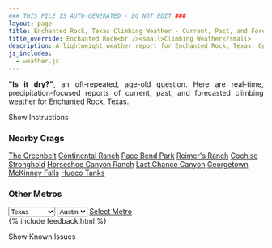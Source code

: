 ```yaml
---
### THIS FILE IS AUTO-GENERATED - DO NOT EDIT ###
layout: page
title: Enchanted Rock, Texas Climbing Weather - Current, Past, and Forecasted Report
title_override: Enchanted Rock<br /><small>Climbing Weather</small>
description: A lightweight weather report for Enchanted Rock, Texas. Optimized for slow internet connections.
js_includes:
  - weather.js
---
```


<section class="measure center lh-copy f5-ns f6 ph2 mv4" style="text-align: justify;">
<strong>"Is it dry?"</strong>, an oft-repeated, age-old question. Here are real-time,
precipitation-focused reports of current, past, and forecasted climbing weather for Enchanted Rock, Texas.
</section>

<p id="settings-toggle" class="mw5 b center tc hover-light-red black-70 pointer">Show Instructions</p>
<section id="settings" class="overflow-hidden" style="display:none;">
    <div class="mv2 ph2 center">
        <div class="fn f6 tc pv2">
            <p class="measure lh-copy center"><strong>Show/hide hourly forecasts</strong> by clicking the desired day.</p>
            <hr class="mw5 p0 mv2 o-60 b0 bt b--light-red light-red bg-light-red">
            <p class="measure lh-copy center"><strong>Current and Past conditions</strong> are measured by the nearest weather station. <strong>Forecast conditions</strong> are calculated and polled separately.</p>
            <hr class="mw5 p0 mv2 o-60 b0 bt b--light-red light-red bg-light-red">
            <p class="measure lh-copy center"><strong>Having issues?</strong> Try <a id="clear-cache" class="no-underline relative fancy-link light-red hover-light-red" href="#">clearing the local cache</a>.</p>
            <hr class="mw5 p0 mv2 o-60 b0 bt b--light-red light-red bg-light-red">
            <p class="measure lh-copy center">Weather data sourced from <a class="no-underline fancy-link relative light-red" target="_blank" href="https://www.weather.gov/documentation/services-web-api">weather.gov</a>.</p>
        </div>
    </div>
</section>
<section id="weather" data-crag="enchanted-rock-texas" class="mv4-ns mv3 ph2 center"></section>
<section id="nearby" class="tc lh-copy">
  <h3>Nearby Crags</h3>
<a class="nowrap no-underline fancy-link relative light-red mh3" href="/crags/the-greenbelt-texas-weather.html">The Greenbelt</a>
<a class="nowrap no-underline fancy-link relative light-red mh3" href="/crags/continental-ranch-texas-weather.html">Continental Ranch</a>
<a class="nowrap no-underline fancy-link relative light-red mh3" href="/crags/pace-bend-park-texas-weather.html">Pace Bend Park</a>
<a class="nowrap no-underline fancy-link relative light-red mh3" href="/crags/reimers-ranch-texas-weather.html">Reimer's Ranch</a>
<a class="nowrap no-underline fancy-link relative light-red mh3" href="/crags/cochise-stronghold-arizona-weather.html">Cochise Stronghold</a>
<a class="nowrap no-underline fancy-link relative light-red mh3" href="/crags/horseshoe-canyon-ranch-arkansas-weather.html">Horseshoe Canyon Ranch</a>
<a class="nowrap no-underline fancy-link relative light-red mh3" href="/crags/last-chance-canyon-new-mexico-weather.html">Last Chance Canyon</a>
<a class="nowrap no-underline fancy-link relative light-red mh3" href="/crags/georgetown-texas-weather.html">Georgetown</a>
<a class="nowrap no-underline fancy-link relative light-red mh3" href="/crags/mckinney-falls-texas-weather.html">McKinney Falls</a>
<a class="nowrap no-underline fancy-link relative light-red mh3" href="/crags/hueco-tanks-texas-weather.html">Hueco Tanks</a>
</section>
<section id="nearby" class="tc lh-copy">
  <h3>Other Metros</h3>
  <select class="ma1 bg-near-white pa2" id="stateSel">
    <option value="Texas" selected>Texas</option>
    <option value="Washington">Washington</option>
    <option value="Colorado">Colorado</option>
    <option value="Tennessee">Tennessee</option>
    <option value="Utah">Utah</option>
    <option value="California">California</option>
  </select>
  <select class="ma1 bg-near-white pa2" id="citySel">
    <option value="Austin" selected>Austin</option>
  </select>
  <a id="selectMetro" class="f6 link dim ph3 pv2 ma1 dib white bg-light-red" href="/crags/austin-texas-weather.html">Select Metro</a>
  <script>
    var states = [];
    states["Texas"] = "Austin"
    states["Washington"] = "Seattle"
    states["Colorado"] = "Denver"
    states["Tennessee"] = "Nashville"
    states["Utah"] = "Salt Lake City"
    states["California"] = "San Francisco|Los Angeles"
  </script>
</section>
{% include feedback.html %}
<p id="issues-toggle" class="mw5 b center tc hover-light-red black-70 pointer">Show Known Issues</p>
<section id="issues" class="overflow-hidden tc f6">
</section>

<script>
  var weekly_EWX_114_101 = {"updated":"2022-01-18T08:43:10+00:00","units":"us","forecastGenerator":"BaselineForecastGenerator","generatedAt":"2022-01-18T08:48:19+00:00","updateTime":"2022-01-18T08:43:10+00:00","validTimes":"2022-01-18T02:00:00+00:00/P8DT6H","elevation":{"unitCode":"wmoUnit:m","value":456.8952},"periods":[{"number":1,"name":"Overnight","startTime":"2022-01-18T02:00:00-06:00","endTime":"2022-01-18T06:00:00-06:00","isDaytime":false,"temperature":42,"temperatureUnit":"F","temperatureTrend":"rising","windSpeed":"15 mph","windDirection":"SSW","icon":"https://api.weather.gov/icons/land/night/sct?size=medium","shortForecast":"Partly Cloudy","detailedForecast":"Partly cloudy. Low around 42, with temperatures rising to around 47 overnight. South southwest wind around 15 mph, with gusts as high as 25 mph."},{"number":2,"name":"Tuesday","startTime":"2022-01-18T06:00:00-06:00","endTime":"2022-01-18T18:00:00-06:00","isDaytime":true,"temperature":75,"temperatureUnit":"F","temperatureTrend":null,"windSpeed":"15 to 25 mph","windDirection":"SSW","icon":"https://api.weather.gov/icons/land/day/wind_few?size=medium","shortForecast":"Sunny","detailedForecast":"Sunny, with a high near 75. South southwest wind 15 to 25 mph, with gusts as high as 35 mph."},{"number":3,"name":"Tuesday Night","startTime":"2022-01-18T18:00:00-06:00","endTime":"2022-01-19T06:00:00-06:00","isDaytime":false,"temperature":53,"temperatureUnit":"F","temperatureTrend":null,"windSpeed":"15 to 20 mph","windDirection":"SSW","icon":"https://api.weather.gov/icons/land/night/sct?size=medium","shortForecast":"Partly Cloudy","detailedForecast":"Partly cloudy, with a low around 53. South southwest wind 15 to 20 mph, with gusts as high as 30 mph."},{"number":4,"name":"Wednesday","startTime":"2022-01-19T06:00:00-06:00","endTime":"2022-01-19T18:00:00-06:00","isDaytime":true,"temperature":77,"temperatureUnit":"F","temperatureTrend":null,"windSpeed":"10 to 15 mph","windDirection":"W","icon":"https://api.weather.gov/icons/land/day/sct?size=medium","shortForecast":"Mostly Sunny","detailedForecast":"Mostly sunny, with a high near 77. West wind 10 to 15 mph, with gusts as high as 25 mph."},{"number":5,"name":"Wednesday Night","startTime":"2022-01-19T18:00:00-06:00","endTime":"2022-01-20T06:00:00-06:00","isDaytime":false,"temperature":28,"temperatureUnit":"F","temperatureTrend":null,"windSpeed":"15 to 20 mph","windDirection":"N","icon":"https://api.weather.gov/icons/land/night/sct?size=medium","shortForecast":"Partly Cloudy","detailedForecast":"Partly cloudy, with a low around 28. North wind 15 to 20 mph, with gusts as high as 30 mph."},{"number":6,"name":"Thursday","startTime":"2022-01-20T06:00:00-06:00","endTime":"2022-01-20T18:00:00-06:00","isDaytime":true,"temperature":37,"temperatureUnit":"F","temperatureTrend":null,"windSpeed":"15 to 20 mph","windDirection":"N","icon":"https://api.weather.gov/icons/land/day/snow_fzra,40/sleet,50?size=medium","shortForecast":"Chance Light Snow","detailedForecast":"A chance of snow and a chance of sleet and a slight chance of freezing rain before noon, then a chance of sleet and a chance of rain and snow. Cloudy, with a high near 37. North wind 15 to 20 mph, with gusts as high as 30 mph. Chance of precipitation is 50%."},{"number":7,"name":"Thursday Night","startTime":"2022-01-20T18:00:00-06:00","endTime":"2022-01-21T06:00:00-06:00","isDaytime":false,"temperature":23,"temperatureUnit":"F","temperatureTrend":null,"windSpeed":"10 to 15 mph","windDirection":"N","icon":"https://api.weather.gov/icons/land/night/bkn?size=medium","shortForecast":"Mostly Cloudy","detailedForecast":"Mostly cloudy, with a low around 23. North wind 10 to 15 mph, with gusts as high as 25 mph."},{"number":8,"name":"Friday","startTime":"2022-01-21T06:00:00-06:00","endTime":"2022-01-21T18:00:00-06:00","isDaytime":true,"temperature":46,"temperatureUnit":"F","temperatureTrend":null,"windSpeed":"5 to 10 mph","windDirection":"NE","icon":"https://api.weather.gov/icons/land/day/few?size=medium","shortForecast":"Sunny","detailedForecast":"Sunny, with a high near 46. Northeast wind 5 to 10 mph."},{"number":9,"name":"Friday Night","startTime":"2022-01-21T18:00:00-06:00","endTime":"2022-01-22T06:00:00-06:00","isDaytime":false,"temperature":25,"temperatureUnit":"F","temperatureTrend":null,"windSpeed":"5 to 10 mph","windDirection":"SE","icon":"https://api.weather.gov/icons/land/night/sct?size=medium","shortForecast":"Partly Cloudy","detailedForecast":"Partly cloudy, with a low around 25. Southeast wind 5 to 10 mph."},{"number":10,"name":"Saturday","startTime":"2022-01-22T06:00:00-06:00","endTime":"2022-01-22T18:00:00-06:00","isDaytime":true,"temperature":50,"temperatureUnit":"F","temperatureTrend":null,"windSpeed":"5 to 10 mph","windDirection":"E","icon":"https://api.weather.gov/icons/land/day/sct?size=medium","shortForecast":"Mostly Sunny","detailedForecast":"Mostly sunny, with a high near 50."},{"number":11,"name":"Saturday Night","startTime":"2022-01-22T18:00:00-06:00","endTime":"2022-01-23T06:00:00-06:00","isDaytime":false,"temperature":31,"temperatureUnit":"F","temperatureTrend":null,"windSpeed":"5 to 10 mph","windDirection":"NE","icon":"https://api.weather.gov/icons/land/night/bkn?size=medium","shortForecast":"Mostly Cloudy","detailedForecast":"Mostly cloudy, with a low around 31."},{"number":12,"name":"Sunday","startTime":"2022-01-23T06:00:00-06:00","endTime":"2022-01-23T18:00:00-06:00","isDaytime":true,"temperature":52,"temperatureUnit":"F","temperatureTrend":null,"windSpeed":"5 to 10 mph","windDirection":"N","icon":"https://api.weather.gov/icons/land/day/sct?size=medium","shortForecast":"Mostly Sunny","detailedForecast":"Mostly sunny, with a high near 52."},{"number":13,"name":"Sunday Night","startTime":"2022-01-23T18:00:00-06:00","endTime":"2022-01-24T06:00:00-06:00","isDaytime":false,"temperature":35,"temperatureUnit":"F","temperatureTrend":null,"windSpeed":"5 to 10 mph","windDirection":"WSW","icon":"https://api.weather.gov/icons/land/night/sct?size=medium","shortForecast":"Partly Cloudy","detailedForecast":"Partly cloudy, with a low around 35."},{"number":14,"name":"Monday","startTime":"2022-01-24T06:00:00-06:00","endTime":"2022-01-24T18:00:00-06:00","isDaytime":true,"temperature":57,"temperatureUnit":"F","temperatureTrend":null,"windSpeed":"10 mph","windDirection":"WSW","icon":"https://api.weather.gov/icons/land/day/rain,20?size=medium","shortForecast":"Slight Chance Light Rain","detailedForecast":"A slight chance of rain. Mostly sunny, with a high near 57. Chance of precipitation is 20%."}]}
  var hourly_EWX_114_101 = {"@context":["https://geojson.org/geojson-ld/geojson-context.jsonld",{"@version":"1.1","wx":"https://api.weather.gov/ontology#","geo":"http://www.opengis.net/ont/geosparql#","unit":"http://codes.wmo.int/common/unit/","@vocab":"https://api.weather.gov/ontology#"}],"type":"Feature","geometry":{"type":"Polygon","coordinates":[[[-98.8398392,30.5088871],[-98.8390921,30.486163899999998],[-98.8127231,30.486805299999997],[-98.8134651,30.509528699999997],[-98.8398392,30.5088871]]]},"properties":{"updated":"2022-01-18T08:43:10+00:00","units":"us","forecastGenerator":"HourlyForecastGenerator","generatedAt":"2022-01-18T08:48:20+00:00","updateTime":"2022-01-18T08:43:10+00:00","validTimes":"2022-01-18T02:00:00+00:00/P8DT6H","elevation":{"unitCode":"wmoUnit:m","value":456.8952},"periods":[{"number":1,"name":"","startTime":"2022-01-18T02:00:00-06:00","endTime":"2022-01-18T03:00:00-06:00","isDaytime":false,"temperature":49,"temperatureUnit":"F","temperatureTrend":null,"windSpeed":"15 mph","windDirection":"SSW","icon":"https://api.weather.gov/icons/land/night/sct?size=small","shortForecast":"Partly Cloudy","detailedForecast":""},{"number":2,"name":"","startTime":"2022-01-18T03:00:00-06:00","endTime":"2022-01-18T04:00:00-06:00","isDaytime":false,"temperature":48,"temperatureUnit":"F","temperatureTrend":null,"windSpeed":"15 mph","windDirection":"SSW","icon":"https://api.weather.gov/icons/land/night/sct?size=small","shortForecast":"Partly Cloudy","detailedForecast":""},{"number":3,"name":"","startTime":"2022-01-18T04:00:00-06:00","endTime":"2022-01-18T05:00:00-06:00","isDaytime":false,"temperature":47,"temperatureUnit":"F","temperatureTrend":null,"windSpeed":"15 mph","windDirection":"SSW","icon":"https://api.weather.gov/icons/land/night/sct?size=small","shortForecast":"Partly Cloudy","detailedForecast":""},{"number":4,"name":"","startTime":"2022-01-18T05:00:00-06:00","endTime":"2022-01-18T06:00:00-06:00","isDaytime":false,"temperature":47,"temperatureUnit":"F","temperatureTrend":null,"windSpeed":"15 mph","windDirection":"SSW","icon":"https://api.weather.gov/icons/land/night/sct?size=small","shortForecast":"Partly Cloudy","detailedForecast":""},{"number":5,"name":"","startTime":"2022-01-18T06:00:00-06:00","endTime":"2022-01-18T07:00:00-06:00","isDaytime":true,"temperature":45,"temperatureUnit":"F","temperatureTrend":null,"windSpeed":"20 mph","windDirection":"SSW","icon":"https://api.weather.gov/icons/land/day/few?size=small","shortForecast":"Sunny","detailedForecast":""},{"number":6,"name":"","startTime":"2022-01-18T07:00:00-06:00","endTime":"2022-01-18T08:00:00-06:00","isDaytime":true,"temperature":45,"temperatureUnit":"F","temperatureTrend":null,"windSpeed":"20 mph","windDirection":"SSW","icon":"https://api.weather.gov/icons/land/day/few?size=small","shortForecast":"Sunny","detailedForecast":""},{"number":7,"name":"","startTime":"2022-01-18T08:00:00-06:00","endTime":"2022-01-18T09:00:00-06:00","isDaytime":true,"temperature":47,"temperatureUnit":"F","temperatureTrend":null,"windSpeed":"25 mph","windDirection":"SSW","icon":"https://api.weather.gov/icons/land/day/wind_few?size=small","shortForecast":"Sunny","detailedForecast":""},{"number":8,"name":"","startTime":"2022-01-18T09:00:00-06:00","endTime":"2022-01-18T10:00:00-06:00","isDaytime":true,"temperature":52,"temperatureUnit":"F","temperatureTrend":null,"windSpeed":"25 mph","windDirection":"SSW","icon":"https://api.weather.gov/icons/land/day/wind_few?size=small","shortForecast":"Sunny","detailedForecast":""},{"number":9,"name":"","startTime":"2022-01-18T10:00:00-06:00","endTime":"2022-01-18T11:00:00-06:00","isDaytime":true,"temperature":56,"temperatureUnit":"F","temperatureTrend":null,"windSpeed":"25 mph","windDirection":"SSW","icon":"https://api.weather.gov/icons/land/day/wind_few?size=small","shortForecast":"Sunny","detailedForecast":""},{"number":10,"name":"","startTime":"2022-01-18T11:00:00-06:00","endTime":"2022-01-18T12:00:00-06:00","isDaytime":true,"temperature":62,"temperatureUnit":"F","temperatureTrend":null,"windSpeed":"25 mph","windDirection":"SSW","icon":"https://api.weather.gov/icons/land/day/wind_skc?size=small","shortForecast":"Sunny","detailedForecast":""},{"number":11,"name":"","startTime":"2022-01-18T12:00:00-06:00","endTime":"2022-01-18T13:00:00-06:00","isDaytime":true,"temperature":66,"temperatureUnit":"F","temperatureTrend":null,"windSpeed":"20 mph","windDirection":"SSW","icon":"https://api.weather.gov/icons/land/day/skc?size=small","shortForecast":"Sunny","detailedForecast":""},{"number":12,"name":"","startTime":"2022-01-18T13:00:00-06:00","endTime":"2022-01-18T14:00:00-06:00","isDaytime":true,"temperature":70,"temperatureUnit":"F","temperatureTrend":null,"windSpeed":"20 mph","windDirection":"SSW","icon":"https://api.weather.gov/icons/land/day/few?size=small","shortForecast":"Sunny","detailedForecast":""},{"number":13,"name":"","startTime":"2022-01-18T14:00:00-06:00","endTime":"2022-01-18T15:00:00-06:00","isDaytime":true,"temperature":72,"temperatureUnit":"F","temperatureTrend":null,"windSpeed":"20 mph","windDirection":"SSW","icon":"https://api.weather.gov/icons/land/day/sct?size=small","shortForecast":"Mostly Sunny","detailedForecast":""},{"number":14,"name":"","startTime":"2022-01-18T15:00:00-06:00","endTime":"2022-01-18T16:00:00-06:00","isDaytime":true,"temperature":74,"temperatureUnit":"F","temperatureTrend":null,"windSpeed":"20 mph","windDirection":"SSW","icon":"https://api.weather.gov/icons/land/day/few?size=small","shortForecast":"Sunny","detailedForecast":""},{"number":15,"name":"","startTime":"2022-01-18T16:00:00-06:00","endTime":"2022-01-18T17:00:00-06:00","isDaytime":true,"temperature":74,"temperatureUnit":"F","temperatureTrend":null,"windSpeed":"20 mph","windDirection":"SSW","icon":"https://api.weather.gov/icons/land/day/few?size=small","shortForecast":"Sunny","detailedForecast":""},{"number":16,"name":"","startTime":"2022-01-18T17:00:00-06:00","endTime":"2022-01-18T18:00:00-06:00","isDaytime":true,"temperature":72,"temperatureUnit":"F","temperatureTrend":null,"windSpeed":"15 mph","windDirection":"SSW","icon":"https://api.weather.gov/icons/land/day/few?size=small","shortForecast":"Sunny","detailedForecast":""},{"number":17,"name":"","startTime":"2022-01-18T18:00:00-06:00","endTime":"2022-01-18T19:00:00-06:00","isDaytime":false,"temperature":68,"temperatureUnit":"F","temperatureTrend":null,"windSpeed":"15 mph","windDirection":"SSW","icon":"https://api.weather.gov/icons/land/night/skc?size=small","shortForecast":"Clear","detailedForecast":""},{"number":18,"name":"","startTime":"2022-01-18T19:00:00-06:00","endTime":"2022-01-18T20:00:00-06:00","isDaytime":false,"temperature":64,"temperatureUnit":"F","temperatureTrend":null,"windSpeed":"20 mph","windDirection":"SSW","icon":"https://api.weather.gov/icons/land/night/skc?size=small","shortForecast":"Clear","detailedForecast":""},{"number":19,"name":"","startTime":"2022-01-18T20:00:00-06:00","endTime":"2022-01-18T21:00:00-06:00","isDaytime":false,"temperature":63,"temperatureUnit":"F","temperatureTrend":null,"windSpeed":"15 mph","windDirection":"SSW","icon":"https://api.weather.gov/icons/land/night/few?size=small","shortForecast":"Mostly Clear","detailedForecast":""},{"number":20,"name":"","startTime":"2022-01-18T21:00:00-06:00","endTime":"2022-01-18T22:00:00-06:00","isDaytime":false,"temperature":62,"temperatureUnit":"F","temperatureTrend":null,"windSpeed":"20 mph","windDirection":"SSW","icon":"https://api.weather.gov/icons/land/night/few?size=small","shortForecast":"Mostly Clear","detailedForecast":""},{"number":21,"name":"","startTime":"2022-01-18T22:00:00-06:00","endTime":"2022-01-18T23:00:00-06:00","isDaytime":false,"temperature":61,"temperatureUnit":"F","temperatureTrend":null,"windSpeed":"20 mph","windDirection":"SSW","icon":"https://api.weather.gov/icons/land/night/sct?size=small","shortForecast":"Partly Cloudy","detailedForecast":""},{"number":22,"name":"","startTime":"2022-01-18T23:00:00-06:00","endTime":"2022-01-19T00:00:00-06:00","isDaytime":false,"temperature":60,"temperatureUnit":"F","temperatureTrend":null,"windSpeed":"20 mph","windDirection":"SSW","icon":"https://api.weather.gov/icons/land/night/sct?size=small","shortForecast":"Partly Cloudy","detailedForecast":""},{"number":23,"name":"","startTime":"2022-01-19T00:00:00-06:00","endTime":"2022-01-19T01:00:00-06:00","isDaytime":false,"temperature":59,"temperatureUnit":"F","temperatureTrend":null,"windSpeed":"20 mph","windDirection":"SSW","icon":"https://api.weather.gov/icons/land/night/sct?size=small","shortForecast":"Partly Cloudy","detailedForecast":""},{"number":24,"name":"","startTime":"2022-01-19T01:00:00-06:00","endTime":"2022-01-19T02:00:00-06:00","isDaytime":false,"temperature":57,"temperatureUnit":"F","temperatureTrend":null,"windSpeed":"20 mph","windDirection":"SSW","icon":"https://api.weather.gov/icons/land/night/bkn?size=small","shortForecast":"Mostly Cloudy","detailedForecast":""},{"number":25,"name":"","startTime":"2022-01-19T02:00:00-06:00","endTime":"2022-01-19T03:00:00-06:00","isDaytime":false,"temperature":57,"temperatureUnit":"F","temperatureTrend":null,"windSpeed":"20 mph","windDirection":"SSW","icon":"https://api.weather.gov/icons/land/night/bkn?size=small","shortForecast":"Mostly Cloudy","detailedForecast":""},{"number":26,"name":"","startTime":"2022-01-19T03:00:00-06:00","endTime":"2022-01-19T04:00:00-06:00","isDaytime":false,"temperature":57,"temperatureUnit":"F","temperatureTrend":null,"windSpeed":"20 mph","windDirection":"SSW","icon":"https://api.weather.gov/icons/land/night/bkn?size=small","shortForecast":"Mostly Cloudy","detailedForecast":""},{"number":27,"name":"","startTime":"2022-01-19T04:00:00-06:00","endTime":"2022-01-19T05:00:00-06:00","isDaytime":false,"temperature":56,"temperatureUnit":"F","temperatureTrend":null,"windSpeed":"15 mph","windDirection":"SSW","icon":"https://api.weather.gov/icons/land/night/bkn?size=small","shortForecast":"Mostly Cloudy","detailedForecast":""},{"number":28,"name":"","startTime":"2022-01-19T05:00:00-06:00","endTime":"2022-01-19T06:00:00-06:00","isDaytime":false,"temperature":56,"temperatureUnit":"F","temperatureTrend":null,"windSpeed":"15 mph","windDirection":"SW","icon":"https://api.weather.gov/icons/land/night/bkn?size=small","shortForecast":"Mostly Cloudy","detailedForecast":""},{"number":29,"name":"","startTime":"2022-01-19T06:00:00-06:00","endTime":"2022-01-19T07:00:00-06:00","isDaytime":true,"temperature":55,"temperatureUnit":"F","temperatureTrend":null,"windSpeed":"15 mph","windDirection":"SW","icon":"https://api.weather.gov/icons/land/day/sct?size=small","shortForecast":"Mostly Sunny","detailedForecast":""},{"number":30,"name":"","startTime":"2022-01-19T07:00:00-06:00","endTime":"2022-01-19T08:00:00-06:00","isDaytime":true,"temperature":55,"temperatureUnit":"F","temperatureTrend":null,"windSpeed":"10 mph","windDirection":"SW","icon":"https://api.weather.gov/icons/land/day/sct?size=small","shortForecast":"Mostly Sunny","detailedForecast":""},{"number":31,"name":"","startTime":"2022-01-19T08:00:00-06:00","endTime":"2022-01-19T09:00:00-06:00","isDaytime":true,"temperature":55,"temperatureUnit":"F","temperatureTrend":null,"windSpeed":"10 mph","windDirection":"SW","icon":"https://api.weather.gov/icons/land/day/sct?size=small","shortForecast":"Mostly Sunny","detailedForecast":""},{"number":32,"name":"","startTime":"2022-01-19T09:00:00-06:00","endTime":"2022-01-19T10:00:00-06:00","isDaytime":true,"temperature":60,"temperatureUnit":"F","temperatureTrend":null,"windSpeed":"10 mph","windDirection":"WSW","icon":"https://api.weather.gov/icons/land/day/sct?size=small","shortForecast":"Mostly Sunny","detailedForecast":""},{"number":33,"name":"","startTime":"2022-01-19T10:00:00-06:00","endTime":"2022-01-19T11:00:00-06:00","isDaytime":true,"temperature":65,"temperatureUnit":"F","temperatureTrend":null,"windSpeed":"10 mph","windDirection":"WSW","icon":"https://api.weather.gov/icons/land/day/sct?size=small","shortForecast":"Mostly Sunny","detailedForecast":""},{"number":34,"name":"","startTime":"2022-01-19T11:00:00-06:00","endTime":"2022-01-19T12:00:00-06:00","isDaytime":true,"temperature":70,"temperatureUnit":"F","temperatureTrend":null,"windSpeed":"15 mph","windDirection":"W","icon":"https://api.weather.gov/icons/land/day/sct?size=small","shortForecast":"Mostly Sunny","detailedForecast":""},{"number":35,"name":"","startTime":"2022-01-19T12:00:00-06:00","endTime":"2022-01-19T13:00:00-06:00","isDaytime":true,"temperature":73,"temperatureUnit":"F","temperatureTrend":null,"windSpeed":"15 mph","windDirection":"W","icon":"https://api.weather.gov/icons/land/day/few?size=small","shortForecast":"Sunny","detailedForecast":""},{"number":36,"name":"","startTime":"2022-01-19T13:00:00-06:00","endTime":"2022-01-19T14:00:00-06:00","isDaytime":true,"temperature":76,"temperatureUnit":"F","temperatureTrend":null,"windSpeed":"15 mph","windDirection":"W","icon":"https://api.weather.gov/icons/land/day/few?size=small","shortForecast":"Sunny","detailedForecast":""},{"number":37,"name":"","startTime":"2022-01-19T14:00:00-06:00","endTime":"2022-01-19T15:00:00-06:00","isDaytime":true,"temperature":77,"temperatureUnit":"F","temperatureTrend":null,"windSpeed":"15 mph","windDirection":"WNW","icon":"https://api.weather.gov/icons/land/day/few?size=small","shortForecast":"Sunny","detailedForecast":""},{"number":38,"name":"","startTime":"2022-01-19T15:00:00-06:00","endTime":"2022-01-19T16:00:00-06:00","isDaytime":true,"temperature":76,"temperatureUnit":"F","temperatureTrend":null,"windSpeed":"15 mph","windDirection":"NW","icon":"https://api.weather.gov/icons/land/day/few?size=small","shortForecast":"Sunny","detailedForecast":""},{"number":39,"name":"","startTime":"2022-01-19T16:00:00-06:00","endTime":"2022-01-19T17:00:00-06:00","isDaytime":true,"temperature":73,"temperatureUnit":"F","temperatureTrend":null,"windSpeed":"15 mph","windDirection":"NW","icon":"https://api.weather.gov/icons/land/day/few?size=small","shortForecast":"Sunny","detailedForecast":""},{"number":40,"name":"","startTime":"2022-01-19T17:00:00-06:00","endTime":"2022-01-19T18:00:00-06:00","isDaytime":true,"temperature":69,"temperatureUnit":"F","temperatureTrend":null,"windSpeed":"15 mph","windDirection":"NNW","icon":"https://api.weather.gov/icons/land/day/few?size=small","shortForecast":"Sunny","detailedForecast":""},{"number":41,"name":"","startTime":"2022-01-19T18:00:00-06:00","endTime":"2022-01-19T19:00:00-06:00","isDaytime":false,"temperature":64,"temperatureUnit":"F","temperatureTrend":null,"windSpeed":"15 mph","windDirection":"N","icon":"https://api.weather.gov/icons/land/night/few?size=small","shortForecast":"Mostly Clear","detailedForecast":""},{"number":42,"name":"","startTime":"2022-01-19T19:00:00-06:00","endTime":"2022-01-19T20:00:00-06:00","isDaytime":false,"temperature":58,"temperatureUnit":"F","temperatureTrend":null,"windSpeed":"20 mph","windDirection":"N","icon":"https://api.weather.gov/icons/land/night/sct?size=small","shortForecast":"Partly Cloudy","detailedForecast":""},{"number":43,"name":"","startTime":"2022-01-19T20:00:00-06:00","endTime":"2022-01-19T21:00:00-06:00","isDaytime":false,"temperature":52,"temperatureUnit":"F","temperatureTrend":null,"windSpeed":"20 mph","windDirection":"N","icon":"https://api.weather.gov/icons/land/night/sct?size=small","shortForecast":"Partly Cloudy","detailedForecast":""},{"number":44,"name":"","startTime":"2022-01-19T21:00:00-06:00","endTime":"2022-01-19T22:00:00-06:00","isDaytime":false,"temperature":48,"temperatureUnit":"F","temperatureTrend":null,"windSpeed":"20 mph","windDirection":"N","icon":"https://api.weather.gov/icons/land/night/sct?size=small","shortForecast":"Partly Cloudy","detailedForecast":""},{"number":45,"name":"","startTime":"2022-01-19T22:00:00-06:00","endTime":"2022-01-19T23:00:00-06:00","isDaytime":false,"temperature":45,"temperatureUnit":"F","temperatureTrend":null,"windSpeed":"20 mph","windDirection":"N","icon":"https://api.weather.gov/icons/land/night/sct?size=small","shortForecast":"Partly Cloudy","detailedForecast":""},{"number":46,"name":"","startTime":"2022-01-19T23:00:00-06:00","endTime":"2022-01-20T00:00:00-06:00","isDaytime":false,"temperature":43,"temperatureUnit":"F","temperatureTrend":null,"windSpeed":"20 mph","windDirection":"N","icon":"https://api.weather.gov/icons/land/night/sct?size=small","shortForecast":"Partly Cloudy","detailedForecast":""},{"number":47,"name":"","startTime":"2022-01-20T00:00:00-06:00","endTime":"2022-01-20T01:00:00-06:00","isDaytime":false,"temperature":41,"temperatureUnit":"F","temperatureTrend":null,"windSpeed":"20 mph","windDirection":"N","icon":"https://api.weather.gov/icons/land/night/sct?size=small","shortForecast":"Partly Cloudy","detailedForecast":""},{"number":48,"name":"","startTime":"2022-01-20T01:00:00-06:00","endTime":"2022-01-20T02:00:00-06:00","isDaytime":false,"temperature":39,"temperatureUnit":"F","temperatureTrend":null,"windSpeed":"20 mph","windDirection":"N","icon":"https://api.weather.gov/icons/land/night/sct?size=small","shortForecast":"Partly Cloudy","detailedForecast":""},{"number":49,"name":"","startTime":"2022-01-20T02:00:00-06:00","endTime":"2022-01-20T03:00:00-06:00","isDaytime":false,"temperature":37,"temperatureUnit":"F","temperatureTrend":null,"windSpeed":"20 mph","windDirection":"N","icon":"https://api.weather.gov/icons/land/night/bkn?size=small","shortForecast":"Mostly Cloudy","detailedForecast":""},{"number":50,"name":"","startTime":"2022-01-20T03:00:00-06:00","endTime":"2022-01-20T04:00:00-06:00","isDaytime":false,"temperature":35,"temperatureUnit":"F","temperatureTrend":null,"windSpeed":"20 mph","windDirection":"N","icon":"https://api.weather.gov/icons/land/night/bkn?size=small","shortForecast":"Mostly Cloudy","detailedForecast":""},{"number":51,"name":"","startTime":"2022-01-20T04:00:00-06:00","endTime":"2022-01-20T05:00:00-06:00","isDaytime":false,"temperature":33,"temperatureUnit":"F","temperatureTrend":null,"windSpeed":"20 mph","windDirection":"N","icon":"https://api.weather.gov/icons/land/night/bkn?size=small","shortForecast":"Mostly Cloudy","detailedForecast":""},{"number":52,"name":"","startTime":"2022-01-20T05:00:00-06:00","endTime":"2022-01-20T06:00:00-06:00","isDaytime":false,"temperature":32,"temperatureUnit":"F","temperatureTrend":null,"windSpeed":"20 mph","windDirection":"N","icon":"https://api.weather.gov/icons/land/night/bkn?size=small","shortForecast":"Mostly Cloudy","detailedForecast":""},{"number":53,"name":"","startTime":"2022-01-20T06:00:00-06:00","endTime":"2022-01-20T07:00:00-06:00","isDaytime":true,"temperature":31,"temperatureUnit":"F","temperatureTrend":null,"windSpeed":"20 mph","windDirection":"N","icon":"https://api.weather.gov/icons/land/day/snow_fzra?size=small","shortForecast":"Chance Light Snow","detailedForecast":""},{"number":54,"name":"","startTime":"2022-01-20T07:00:00-06:00","endTime":"2022-01-20T08:00:00-06:00","isDaytime":true,"temperature":30,"temperatureUnit":"F","temperatureTrend":null,"windSpeed":"20 mph","windDirection":"N","icon":"https://api.weather.gov/icons/land/day/snow_fzra?size=small","shortForecast":"Chance Light Snow","detailedForecast":""},{"number":55,"name":"","startTime":"2022-01-20T08:00:00-06:00","endTime":"2022-01-20T09:00:00-06:00","isDaytime":true,"temperature":30,"temperatureUnit":"F","temperatureTrend":null,"windSpeed":"20 mph","windDirection":"N","icon":"https://api.weather.gov/icons/land/day/snow_fzra?size=small","shortForecast":"Chance Light Snow","detailedForecast":""},{"number":56,"name":"","startTime":"2022-01-20T09:00:00-06:00","endTime":"2022-01-20T10:00:00-06:00","isDaytime":true,"temperature":30,"temperatureUnit":"F","temperatureTrend":null,"windSpeed":"20 mph","windDirection":"N","icon":"https://api.weather.gov/icons/land/day/snow_fzra?size=small","shortForecast":"Chance Light Snow","detailedForecast":""},{"number":57,"name":"","startTime":"2022-01-20T10:00:00-06:00","endTime":"2022-01-20T11:00:00-06:00","isDaytime":true,"temperature":31,"temperatureUnit":"F","temperatureTrend":null,"windSpeed":"20 mph","windDirection":"N","icon":"https://api.weather.gov/icons/land/day/snow_fzra?size=small","shortForecast":"Chance Light Snow","detailedForecast":""},{"number":58,"name":"","startTime":"2022-01-20T11:00:00-06:00","endTime":"2022-01-20T12:00:00-06:00","isDaytime":true,"temperature":31,"temperatureUnit":"F","temperatureTrend":null,"windSpeed":"20 mph","windDirection":"N","icon":"https://api.weather.gov/icons/land/day/snow_fzra?size=small","shortForecast":"Chance Light Snow","detailedForecast":""},{"number":59,"name":"","startTime":"2022-01-20T12:00:00-06:00","endTime":"2022-01-20T13:00:00-06:00","isDaytime":true,"temperature":33,"temperatureUnit":"F","temperatureTrend":null,"windSpeed":"20 mph","windDirection":"N","icon":"https://api.weather.gov/icons/land/day/sleet?size=small","shortForecast":"Chance Sleet","detailedForecast":""},{"number":60,"name":"","startTime":"2022-01-20T13:00:00-06:00","endTime":"2022-01-20T14:00:00-06:00","isDaytime":true,"temperature":34,"temperatureUnit":"F","temperatureTrend":null,"windSpeed":"20 mph","windDirection":"N","icon":"https://api.weather.gov/icons/land/day/sleet?size=small","shortForecast":"Chance Sleet","detailedForecast":""},{"number":61,"name":"","startTime":"2022-01-20T14:00:00-06:00","endTime":"2022-01-20T15:00:00-06:00","isDaytime":true,"temperature":35,"temperatureUnit":"F","temperatureTrend":null,"windSpeed":"20 mph","windDirection":"N","icon":"https://api.weather.gov/icons/land/day/sleet?size=small","shortForecast":"Chance Sleet","detailedForecast":""},{"number":62,"name":"","startTime":"2022-01-20T15:00:00-06:00","endTime":"2022-01-20T16:00:00-06:00","isDaytime":true,"temperature":36,"temperatureUnit":"F","temperatureTrend":null,"windSpeed":"20 mph","windDirection":"N","icon":"https://api.weather.gov/icons/land/day/sleet?size=small","shortForecast":"Chance Sleet","detailedForecast":""},{"number":63,"name":"","startTime":"2022-01-20T16:00:00-06:00","endTime":"2022-01-20T17:00:00-06:00","isDaytime":true,"temperature":36,"temperatureUnit":"F","temperatureTrend":null,"windSpeed":"20 mph","windDirection":"N","icon":"https://api.weather.gov/icons/land/day/sleet?size=small","shortForecast":"Chance Sleet","detailedForecast":""},{"number":64,"name":"","startTime":"2022-01-20T17:00:00-06:00","endTime":"2022-01-20T18:00:00-06:00","isDaytime":true,"temperature":36,"temperatureUnit":"F","temperatureTrend":null,"windSpeed":"15 mph","windDirection":"N","icon":"https://api.weather.gov/icons/land/day/sleet?size=small","shortForecast":"Chance Sleet","detailedForecast":""},{"number":65,"name":"","startTime":"2022-01-20T18:00:00-06:00","endTime":"2022-01-20T19:00:00-06:00","isDaytime":false,"temperature":35,"temperatureUnit":"F","temperatureTrend":null,"windSpeed":"15 mph","windDirection":"N","icon":"https://api.weather.gov/icons/land/night/ovc?size=small","shortForecast":"Cloudy","detailedForecast":""},{"number":66,"name":"","startTime":"2022-01-20T19:00:00-06:00","endTime":"2022-01-20T20:00:00-06:00","isDaytime":false,"temperature":34,"temperatureUnit":"F","temperatureTrend":null,"windSpeed":"15 mph","windDirection":"N","icon":"https://api.weather.gov/icons/land/night/bkn?size=small","shortForecast":"Mostly Cloudy","detailedForecast":""},{"number":67,"name":"","startTime":"2022-01-20T20:00:00-06:00","endTime":"2022-01-20T21:00:00-06:00","isDaytime":false,"temperature":33,"temperatureUnit":"F","temperatureTrend":null,"windSpeed":"15 mph","windDirection":"N","icon":"https://api.weather.gov/icons/land/night/bkn?size=small","shortForecast":"Mostly Cloudy","detailedForecast":""},{"number":68,"name":"","startTime":"2022-01-20T21:00:00-06:00","endTime":"2022-01-20T22:00:00-06:00","isDaytime":false,"temperature":31,"temperatureUnit":"F","temperatureTrend":null,"windSpeed":"15 mph","windDirection":"N","icon":"https://api.weather.gov/icons/land/night/bkn?size=small","shortForecast":"Mostly Cloudy","detailedForecast":""},{"number":69,"name":"","startTime":"2022-01-20T22:00:00-06:00","endTime":"2022-01-20T23:00:00-06:00","isDaytime":false,"temperature":31,"temperatureUnit":"F","temperatureTrend":null,"windSpeed":"15 mph","windDirection":"N","icon":"https://api.weather.gov/icons/land/night/bkn?size=small","shortForecast":"Mostly Cloudy","detailedForecast":""},{"number":70,"name":"","startTime":"2022-01-20T23:00:00-06:00","endTime":"2022-01-21T00:00:00-06:00","isDaytime":false,"temperature":30,"temperatureUnit":"F","temperatureTrend":null,"windSpeed":"15 mph","windDirection":"N","icon":"https://api.weather.gov/icons/land/night/bkn?size=small","shortForecast":"Mostly Cloudy","detailedForecast":""},{"number":71,"name":"","startTime":"2022-01-21T00:00:00-06:00","endTime":"2022-01-21T01:00:00-06:00","isDaytime":false,"temperature":30,"temperatureUnit":"F","temperatureTrend":null,"windSpeed":"15 mph","windDirection":"N","icon":"https://api.weather.gov/icons/land/night/bkn?size=small","shortForecast":"Mostly Cloudy","detailedForecast":""},{"number":72,"name":"","startTime":"2022-01-21T01:00:00-06:00","endTime":"2022-01-21T02:00:00-06:00","isDaytime":false,"temperature":29,"temperatureUnit":"F","temperatureTrend":null,"windSpeed":"15 mph","windDirection":"N","icon":"https://api.weather.gov/icons/land/night/bkn?size=small","shortForecast":"Mostly Cloudy","detailedForecast":""},{"number":73,"name":"","startTime":"2022-01-21T02:00:00-06:00","endTime":"2022-01-21T03:00:00-06:00","isDaytime":false,"temperature":28,"temperatureUnit":"F","temperatureTrend":null,"windSpeed":"10 mph","windDirection":"N","icon":"https://api.weather.gov/icons/land/night/bkn?size=small","shortForecast":"Mostly Cloudy","detailedForecast":""},{"number":74,"name":"","startTime":"2022-01-21T03:00:00-06:00","endTime":"2022-01-21T04:00:00-06:00","isDaytime":false,"temperature":28,"temperatureUnit":"F","temperatureTrend":null,"windSpeed":"10 mph","windDirection":"N","icon":"https://api.weather.gov/icons/land/night/bkn?size=small","shortForecast":"Mostly Cloudy","detailedForecast":""},{"number":75,"name":"","startTime":"2022-01-21T04:00:00-06:00","endTime":"2022-01-21T05:00:00-06:00","isDaytime":false,"temperature":27,"temperatureUnit":"F","temperatureTrend":null,"windSpeed":"10 mph","windDirection":"N","icon":"https://api.weather.gov/icons/land/night/sct?size=small","shortForecast":"Partly Cloudy","detailedForecast":""},{"number":76,"name":"","startTime":"2022-01-21T05:00:00-06:00","endTime":"2022-01-21T06:00:00-06:00","isDaytime":false,"temperature":26,"temperatureUnit":"F","temperatureTrend":null,"windSpeed":"10 mph","windDirection":"N","icon":"https://api.weather.gov/icons/land/night/sct?size=small","shortForecast":"Partly Cloudy","detailedForecast":""},{"number":77,"name":"","startTime":"2022-01-21T06:00:00-06:00","endTime":"2022-01-21T07:00:00-06:00","isDaytime":true,"temperature":26,"temperatureUnit":"F","temperatureTrend":null,"windSpeed":"10 mph","windDirection":"N","icon":"https://api.weather.gov/icons/land/day/sct?size=small","shortForecast":"Mostly Sunny","detailedForecast":""},{"number":78,"name":"","startTime":"2022-01-21T07:00:00-06:00","endTime":"2022-01-21T08:00:00-06:00","isDaytime":true,"temperature":27,"temperatureUnit":"F","temperatureTrend":null,"windSpeed":"10 mph","windDirection":"N","icon":"https://api.weather.gov/icons/land/day/sct?size=small","shortForecast":"Mostly Sunny","detailedForecast":""},{"number":79,"name":"","startTime":"2022-01-21T08:00:00-06:00","endTime":"2022-01-21T09:00:00-06:00","isDaytime":true,"temperature":28,"temperatureUnit":"F","temperatureTrend":null,"windSpeed":"10 mph","windDirection":"N","icon":"https://api.weather.gov/icons/land/day/sct?size=small","shortForecast":"Mostly Sunny","detailedForecast":""},{"number":80,"name":"","startTime":"2022-01-21T09:00:00-06:00","endTime":"2022-01-21T10:00:00-06:00","isDaytime":true,"temperature":30,"temperatureUnit":"F","temperatureTrend":null,"windSpeed":"10 mph","windDirection":"N","icon":"https://api.weather.gov/icons/land/day/few?size=small","shortForecast":"Sunny","detailedForecast":""},{"number":81,"name":"","startTime":"2022-01-21T10:00:00-06:00","endTime":"2022-01-21T11:00:00-06:00","isDaytime":true,"temperature":33,"temperatureUnit":"F","temperatureTrend":null,"windSpeed":"5 mph","windDirection":"NNE","icon":"https://api.weather.gov/icons/land/day/few?size=small","shortForecast":"Sunny","detailedForecast":""},{"number":82,"name":"","startTime":"2022-01-21T11:00:00-06:00","endTime":"2022-01-21T12:00:00-06:00","isDaytime":true,"temperature":35,"temperatureUnit":"F","temperatureTrend":null,"windSpeed":"5 mph","windDirection":"NNE","icon":"https://api.weather.gov/icons/land/day/few?size=small","shortForecast":"Sunny","detailedForecast":""},{"number":83,"name":"","startTime":"2022-01-21T12:00:00-06:00","endTime":"2022-01-21T13:00:00-06:00","isDaytime":true,"temperature":38,"temperatureUnit":"F","temperatureTrend":null,"windSpeed":"5 mph","windDirection":"NE","icon":"https://api.weather.gov/icons/land/day/few?size=small","shortForecast":"Sunny","detailedForecast":""},{"number":84,"name":"","startTime":"2022-01-21T13:00:00-06:00","endTime":"2022-01-21T14:00:00-06:00","isDaytime":true,"temperature":41,"temperatureUnit":"F","temperatureTrend":null,"windSpeed":"5 mph","windDirection":"NE","icon":"https://api.weather.gov/icons/land/day/few?size=small","shortForecast":"Sunny","detailedForecast":""},{"number":85,"name":"","startTime":"2022-01-21T14:00:00-06:00","endTime":"2022-01-21T15:00:00-06:00","isDaytime":true,"temperature":44,"temperatureUnit":"F","temperatureTrend":null,"windSpeed":"5 mph","windDirection":"E","icon":"https://api.weather.gov/icons/land/day/few?size=small","shortForecast":"Sunny","detailedForecast":""},{"number":86,"name":"","startTime":"2022-01-21T15:00:00-06:00","endTime":"2022-01-21T16:00:00-06:00","isDaytime":true,"temperature":45,"temperatureUnit":"F","temperatureTrend":null,"windSpeed":"5 mph","windDirection":"E","icon":"https://api.weather.gov/icons/land/day/few?size=small","shortForecast":"Sunny","detailedForecast":""},{"number":87,"name":"","startTime":"2022-01-21T16:00:00-06:00","endTime":"2022-01-21T17:00:00-06:00","isDaytime":true,"temperature":45,"temperatureUnit":"F","temperatureTrend":null,"windSpeed":"5 mph","windDirection":"E","icon":"https://api.weather.gov/icons/land/day/few?size=small","shortForecast":"Sunny","detailedForecast":""},{"number":88,"name":"","startTime":"2022-01-21T17:00:00-06:00","endTime":"2022-01-21T18:00:00-06:00","isDaytime":true,"temperature":43,"temperatureUnit":"F","temperatureTrend":null,"windSpeed":"5 mph","windDirection":"ESE","icon":"https://api.weather.gov/icons/land/day/few?size=small","shortForecast":"Sunny","detailedForecast":""},{"number":89,"name":"","startTime":"2022-01-21T18:00:00-06:00","endTime":"2022-01-21T19:00:00-06:00","isDaytime":false,"temperature":41,"temperatureUnit":"F","temperatureTrend":null,"windSpeed":"5 mph","windDirection":"ESE","icon":"https://api.weather.gov/icons/land/night/few?size=small","shortForecast":"Mostly Clear","detailedForecast":""},{"number":90,"name":"","startTime":"2022-01-21T19:00:00-06:00","endTime":"2022-01-21T20:00:00-06:00","isDaytime":false,"temperature":39,"temperatureUnit":"F","temperatureTrend":null,"windSpeed":"5 mph","windDirection":"ESE","icon":"https://api.weather.gov/icons/land/night/few?size=small","shortForecast":"Mostly Clear","detailedForecast":""},{"number":91,"name":"","startTime":"2022-01-21T20:00:00-06:00","endTime":"2022-01-21T21:00:00-06:00","isDaytime":false,"temperature":36,"temperatureUnit":"F","temperatureTrend":null,"windSpeed":"10 mph","windDirection":"SE","icon":"https://api.weather.gov/icons/land/night/few?size=small","shortForecast":"Mostly Clear","detailedForecast":""},{"number":92,"name":"","startTime":"2022-01-21T21:00:00-06:00","endTime":"2022-01-21T22:00:00-06:00","isDaytime":false,"temperature":34,"temperatureUnit":"F","temperatureTrend":null,"windSpeed":"10 mph","windDirection":"SE","icon":"https://api.weather.gov/icons/land/night/few?size=small","shortForecast":"Mostly Clear","detailedForecast":""},{"number":93,"name":"","startTime":"2022-01-21T22:00:00-06:00","endTime":"2022-01-21T23:00:00-06:00","isDaytime":false,"temperature":33,"temperatureUnit":"F","temperatureTrend":null,"windSpeed":"10 mph","windDirection":"SE","icon":"https://api.weather.gov/icons/land/night/few?size=small","shortForecast":"Mostly Clear","detailedForecast":""},{"number":94,"name":"","startTime":"2022-01-21T23:00:00-06:00","endTime":"2022-01-22T00:00:00-06:00","isDaytime":false,"temperature":32,"temperatureUnit":"F","temperatureTrend":null,"windSpeed":"10 mph","windDirection":"SE","icon":"https://api.weather.gov/icons/land/night/sct?size=small","shortForecast":"Partly Cloudy","detailedForecast":""},{"number":95,"name":"","startTime":"2022-01-22T00:00:00-06:00","endTime":"2022-01-22T01:00:00-06:00","isDaytime":false,"temperature":31,"temperatureUnit":"F","temperatureTrend":null,"windSpeed":"10 mph","windDirection":"SE","icon":"https://api.weather.gov/icons/land/night/sct?size=small","shortForecast":"Partly Cloudy","detailedForecast":""},{"number":96,"name":"","startTime":"2022-01-22T01:00:00-06:00","endTime":"2022-01-22T02:00:00-06:00","isDaytime":false,"temperature":30,"temperatureUnit":"F","temperatureTrend":null,"windSpeed":"10 mph","windDirection":"SE","icon":"https://api.weather.gov/icons/land/night/sct?size=small","shortForecast":"Partly Cloudy","detailedForecast":""},{"number":97,"name":"","startTime":"2022-01-22T02:00:00-06:00","endTime":"2022-01-22T03:00:00-06:00","isDaytime":false,"temperature":30,"temperatureUnit":"F","temperatureTrend":null,"windSpeed":"10 mph","windDirection":"SE","icon":"https://api.weather.gov/icons/land/night/sct?size=small","shortForecast":"Partly Cloudy","detailedForecast":""},{"number":98,"name":"","startTime":"2022-01-22T03:00:00-06:00","endTime":"2022-01-22T04:00:00-06:00","isDaytime":false,"temperature":29,"temperatureUnit":"F","temperatureTrend":null,"windSpeed":"10 mph","windDirection":"SE","icon":"https://api.weather.gov/icons/land/night/sct?size=small","shortForecast":"Partly Cloudy","detailedForecast":""},{"number":99,"name":"","startTime":"2022-01-22T04:00:00-06:00","endTime":"2022-01-22T05:00:00-06:00","isDaytime":false,"temperature":28,"temperatureUnit":"F","temperatureTrend":null,"windSpeed":"10 mph","windDirection":"SE","icon":"https://api.weather.gov/icons/land/night/sct?size=small","shortForecast":"Partly Cloudy","detailedForecast":""},{"number":100,"name":"","startTime":"2022-01-22T05:00:00-06:00","endTime":"2022-01-22T06:00:00-06:00","isDaytime":false,"temperature":27,"temperatureUnit":"F","temperatureTrend":null,"windSpeed":"5 mph","windDirection":"ESE","icon":"https://api.weather.gov/icons/land/night/sct?size=small","shortForecast":"Partly Cloudy","detailedForecast":""},{"number":101,"name":"","startTime":"2022-01-22T06:00:00-06:00","endTime":"2022-01-22T07:00:00-06:00","isDaytime":true,"temperature":27,"temperatureUnit":"F","temperatureTrend":null,"windSpeed":"5 mph","windDirection":"ESE","icon":"https://api.weather.gov/icons/land/day/sct?size=small","shortForecast":"Mostly Sunny","detailedForecast":""},{"number":102,"name":"","startTime":"2022-01-22T07:00:00-06:00","endTime":"2022-01-22T08:00:00-06:00","isDaytime":true,"temperature":28,"temperatureUnit":"F","temperatureTrend":null,"windSpeed":"5 mph","windDirection":"ESE","icon":"https://api.weather.gov/icons/land/day/sct?size=small","shortForecast":"Mostly Sunny","detailedForecast":""},{"number":103,"name":"","startTime":"2022-01-22T08:00:00-06:00","endTime":"2022-01-22T09:00:00-06:00","isDaytime":true,"temperature":30,"temperatureUnit":"F","temperatureTrend":null,"windSpeed":"10 mph","windDirection":"E","icon":"https://api.weather.gov/icons/land/day/sct?size=small","shortForecast":"Mostly Sunny","detailedForecast":""},{"number":104,"name":"","startTime":"2022-01-22T09:00:00-06:00","endTime":"2022-01-22T10:00:00-06:00","isDaytime":true,"temperature":33,"temperatureUnit":"F","temperatureTrend":null,"windSpeed":"10 mph","windDirection":"E","icon":"https://api.weather.gov/icons/land/day/sct?size=small","shortForecast":"Mostly Sunny","detailedForecast":""},{"number":105,"name":"","startTime":"2022-01-22T10:00:00-06:00","endTime":"2022-01-22T11:00:00-06:00","isDaytime":true,"temperature":36,"temperatureUnit":"F","temperatureTrend":null,"windSpeed":"10 mph","windDirection":"E","icon":"https://api.weather.gov/icons/land/day/sct?size=small","shortForecast":"Mostly Sunny","detailedForecast":""},{"number":106,"name":"","startTime":"2022-01-22T11:00:00-06:00","endTime":"2022-01-22T12:00:00-06:00","isDaytime":true,"temperature":40,"temperatureUnit":"F","temperatureTrend":null,"windSpeed":"10 mph","windDirection":"E","icon":"https://api.weather.gov/icons/land/day/sct?size=small","shortForecast":"Mostly Sunny","detailedForecast":""},{"number":107,"name":"","startTime":"2022-01-22T12:00:00-06:00","endTime":"2022-01-22T13:00:00-06:00","isDaytime":true,"temperature":43,"temperatureUnit":"F","temperatureTrend":null,"windSpeed":"10 mph","windDirection":"E","icon":"https://api.weather.gov/icons/land/day/sct?size=small","shortForecast":"Mostly Sunny","detailedForecast":""},{"number":108,"name":"","startTime":"2022-01-22T13:00:00-06:00","endTime":"2022-01-22T14:00:00-06:00","isDaytime":true,"temperature":46,"temperatureUnit":"F","temperatureTrend":null,"windSpeed":"10 mph","windDirection":"E","icon":"https://api.weather.gov/icons/land/day/sct?size=small","shortForecast":"Mostly Sunny","detailedForecast":""},{"number":109,"name":"","startTime":"2022-01-22T14:00:00-06:00","endTime":"2022-01-22T15:00:00-06:00","isDaytime":true,"temperature":48,"temperatureUnit":"F","temperatureTrend":null,"windSpeed":"10 mph","windDirection":"ENE","icon":"https://api.weather.gov/icons/land/day/sct?size=small","shortForecast":"Mostly Sunny","detailedForecast":""},{"number":110,"name":"","startTime":"2022-01-22T15:00:00-06:00","endTime":"2022-01-22T16:00:00-06:00","isDaytime":true,"temperature":49,"temperatureUnit":"F","temperatureTrend":null,"windSpeed":"10 mph","windDirection":"ENE","icon":"https://api.weather.gov/icons/land/day/sct?size=small","shortForecast":"Mostly Sunny","detailedForecast":""},{"number":111,"name":"","startTime":"2022-01-22T16:00:00-06:00","endTime":"2022-01-22T17:00:00-06:00","isDaytime":true,"temperature":49,"temperatureUnit":"F","temperatureTrend":null,"windSpeed":"10 mph","windDirection":"ENE","icon":"https://api.weather.gov/icons/land/day/sct?size=small","shortForecast":"Mostly Sunny","detailedForecast":""},{"number":112,"name":"","startTime":"2022-01-22T17:00:00-06:00","endTime":"2022-01-22T18:00:00-06:00","isDaytime":true,"temperature":47,"temperatureUnit":"F","temperatureTrend":null,"windSpeed":"10 mph","windDirection":"ENE","icon":"https://api.weather.gov/icons/land/day/sct?size=small","shortForecast":"Mostly Sunny","detailedForecast":""},{"number":113,"name":"","startTime":"2022-01-22T18:00:00-06:00","endTime":"2022-01-22T19:00:00-06:00","isDaytime":false,"temperature":45,"temperatureUnit":"F","temperatureTrend":null,"windSpeed":"5 mph","windDirection":"ENE","icon":"https://api.weather.gov/icons/land/night/sct?size=small","shortForecast":"Partly Cloudy","detailedForecast":""},{"number":114,"name":"","startTime":"2022-01-22T19:00:00-06:00","endTime":"2022-01-22T20:00:00-06:00","isDaytime":false,"temperature":43,"temperatureUnit":"F","temperatureTrend":null,"windSpeed":"5 mph","windDirection":"ENE","icon":"https://api.weather.gov/icons/land/night/sct?size=small","shortForecast":"Partly Cloudy","detailedForecast":""},{"number":115,"name":"","startTime":"2022-01-22T20:00:00-06:00","endTime":"2022-01-22T21:00:00-06:00","isDaytime":false,"temperature":40,"temperatureUnit":"F","temperatureTrend":null,"windSpeed":"5 mph","windDirection":"E","icon":"https://api.weather.gov/icons/land/night/sct?size=small","shortForecast":"Partly Cloudy","detailedForecast":""},{"number":116,"name":"","startTime":"2022-01-22T21:00:00-06:00","endTime":"2022-01-22T22:00:00-06:00","isDaytime":false,"temperature":38,"temperatureUnit":"F","temperatureTrend":null,"windSpeed":"10 mph","windDirection":"E","icon":"https://api.weather.gov/icons/land/night/sct?size=small","shortForecast":"Partly Cloudy","detailedForecast":""},{"number":117,"name":"","startTime":"2022-01-22T22:00:00-06:00","endTime":"2022-01-22T23:00:00-06:00","isDaytime":false,"temperature":37,"temperatureUnit":"F","temperatureTrend":null,"windSpeed":"10 mph","windDirection":"ENE","icon":"https://api.weather.gov/icons/land/night/sct?size=small","shortForecast":"Partly Cloudy","detailedForecast":""},{"number":118,"name":"","startTime":"2022-01-22T23:00:00-06:00","endTime":"2022-01-23T00:00:00-06:00","isDaytime":false,"temperature":37,"temperatureUnit":"F","temperatureTrend":null,"windSpeed":"10 mph","windDirection":"ENE","icon":"https://api.weather.gov/icons/land/night/bkn?size=small","shortForecast":"Mostly Cloudy","detailedForecast":""},{"number":119,"name":"","startTime":"2022-01-23T00:00:00-06:00","endTime":"2022-01-23T01:00:00-06:00","isDaytime":false,"temperature":37,"temperatureUnit":"F","temperatureTrend":null,"windSpeed":"10 mph","windDirection":"NE","icon":"https://api.weather.gov/icons/land/night/bkn?size=small","shortForecast":"Mostly Cloudy","detailedForecast":""},{"number":120,"name":"","startTime":"2022-01-23T01:00:00-06:00","endTime":"2022-01-23T02:00:00-06:00","isDaytime":false,"temperature":36,"temperatureUnit":"F","temperatureTrend":null,"windSpeed":"10 mph","windDirection":"NE","icon":"https://api.weather.gov/icons/land/night/bkn?size=small","shortForecast":"Mostly Cloudy","detailedForecast":""},{"number":121,"name":"","startTime":"2022-01-23T02:00:00-06:00","endTime":"2022-01-23T03:00:00-06:00","isDaytime":false,"temperature":36,"temperatureUnit":"F","temperatureTrend":null,"windSpeed":"10 mph","windDirection":"NE","icon":"https://api.weather.gov/icons/land/night/bkn?size=small","shortForecast":"Mostly Cloudy","detailedForecast":""},{"number":122,"name":"","startTime":"2022-01-23T03:00:00-06:00","endTime":"2022-01-23T04:00:00-06:00","isDaytime":false,"temperature":35,"temperatureUnit":"F","temperatureTrend":null,"windSpeed":"10 mph","windDirection":"NNE","icon":"https://api.weather.gov/icons/land/night/bkn?size=small","shortForecast":"Mostly Cloudy","detailedForecast":""},{"number":123,"name":"","startTime":"2022-01-23T04:00:00-06:00","endTime":"2022-01-23T05:00:00-06:00","isDaytime":false,"temperature":34,"temperatureUnit":"F","temperatureTrend":null,"windSpeed":"10 mph","windDirection":"NNE","icon":"https://api.weather.gov/icons/land/night/bkn?size=small","shortForecast":"Mostly Cloudy","detailedForecast":""},{"number":124,"name":"","startTime":"2022-01-23T05:00:00-06:00","endTime":"2022-01-23T06:00:00-06:00","isDaytime":false,"temperature":33,"temperatureUnit":"F","temperatureTrend":null,"windSpeed":"10 mph","windDirection":"N","icon":"https://api.weather.gov/icons/land/night/bkn?size=small","shortForecast":"Mostly Cloudy","detailedForecast":""},{"number":125,"name":"","startTime":"2022-01-23T06:00:00-06:00","endTime":"2022-01-23T07:00:00-06:00","isDaytime":true,"temperature":33,"temperatureUnit":"F","temperatureTrend":null,"windSpeed":"10 mph","windDirection":"N","icon":"https://api.weather.gov/icons/land/day/bkn?size=small","shortForecast":"Partly Sunny","detailedForecast":""},{"number":126,"name":"","startTime":"2022-01-23T07:00:00-06:00","endTime":"2022-01-23T08:00:00-06:00","isDaytime":true,"temperature":34,"temperatureUnit":"F","temperatureTrend":null,"windSpeed":"10 mph","windDirection":"N","icon":"https://api.weather.gov/icons/land/day/bkn?size=small","shortForecast":"Partly Sunny","detailedForecast":""},{"number":127,"name":"","startTime":"2022-01-23T08:00:00-06:00","endTime":"2022-01-23T09:00:00-06:00","isDaytime":true,"temperature":36,"temperatureUnit":"F","temperatureTrend":null,"windSpeed":"10 mph","windDirection":"N","icon":"https://api.weather.gov/icons/land/day/bkn?size=small","shortForecast":"Partly Sunny","detailedForecast":""},{"number":128,"name":"","startTime":"2022-01-23T09:00:00-06:00","endTime":"2022-01-23T10:00:00-06:00","isDaytime":true,"temperature":38,"temperatureUnit":"F","temperatureTrend":null,"windSpeed":"10 mph","windDirection":"N","icon":"https://api.weather.gov/icons/land/day/bkn?size=small","shortForecast":"Partly Sunny","detailedForecast":""},{"number":129,"name":"","startTime":"2022-01-23T10:00:00-06:00","endTime":"2022-01-23T11:00:00-06:00","isDaytime":true,"temperature":41,"temperatureUnit":"F","temperatureTrend":null,"windSpeed":"10 mph","windDirection":"N","icon":"https://api.weather.gov/icons/land/day/sct?size=small","shortForecast":"Mostly Sunny","detailedForecast":""},{"number":130,"name":"","startTime":"2022-01-23T11:00:00-06:00","endTime":"2022-01-23T12:00:00-06:00","isDaytime":true,"temperature":43,"temperatureUnit":"F","temperatureTrend":null,"windSpeed":"10 mph","windDirection":"N","icon":"https://api.weather.gov/icons/land/day/sct?size=small","shortForecast":"Mostly Sunny","detailedForecast":""},{"number":131,"name":"","startTime":"2022-01-23T12:00:00-06:00","endTime":"2022-01-23T13:00:00-06:00","isDaytime":true,"temperature":46,"temperatureUnit":"F","temperatureTrend":null,"windSpeed":"10 mph","windDirection":"N","icon":"https://api.weather.gov/icons/land/day/sct?size=small","shortForecast":"Mostly Sunny","detailedForecast":""},{"number":132,"name":"","startTime":"2022-01-23T13:00:00-06:00","endTime":"2022-01-23T14:00:00-06:00","isDaytime":true,"temperature":48,"temperatureUnit":"F","temperatureTrend":null,"windSpeed":"10 mph","windDirection":"N","icon":"https://api.weather.gov/icons/land/day/sct?size=small","shortForecast":"Mostly Sunny","detailedForecast":""},{"number":133,"name":"","startTime":"2022-01-23T14:00:00-06:00","endTime":"2022-01-23T15:00:00-06:00","isDaytime":true,"temperature":50,"temperatureUnit":"F","temperatureTrend":null,"windSpeed":"10 mph","windDirection":"N","icon":"https://api.weather.gov/icons/land/day/sct?size=small","shortForecast":"Mostly Sunny","detailedForecast":""},{"number":134,"name":"","startTime":"2022-01-23T15:00:00-06:00","endTime":"2022-01-23T16:00:00-06:00","isDaytime":true,"temperature":51,"temperatureUnit":"F","temperatureTrend":null,"windSpeed":"10 mph","windDirection":"N","icon":"https://api.weather.gov/icons/land/day/sct?size=small","shortForecast":"Mostly Sunny","detailedForecast":""},{"number":135,"name":"","startTime":"2022-01-23T16:00:00-06:00","endTime":"2022-01-23T17:00:00-06:00","isDaytime":true,"temperature":51,"temperatureUnit":"F","temperatureTrend":null,"windSpeed":"10 mph","windDirection":"N","icon":"https://api.weather.gov/icons/land/day/sct?size=small","shortForecast":"Mostly Sunny","detailedForecast":""},{"number":136,"name":"","startTime":"2022-01-23T17:00:00-06:00","endTime":"2022-01-23T18:00:00-06:00","isDaytime":true,"temperature":49,"temperatureUnit":"F","temperatureTrend":null,"windSpeed":"5 mph","windDirection":"NNE","icon":"https://api.weather.gov/icons/land/day/sct?size=small","shortForecast":"Mostly Sunny","detailedForecast":""},{"number":137,"name":"","startTime":"2022-01-23T18:00:00-06:00","endTime":"2022-01-23T19:00:00-06:00","isDaytime":false,"temperature":47,"temperatureUnit":"F","temperatureTrend":null,"windSpeed":"5 mph","windDirection":"NNE","icon":"https://api.weather.gov/icons/land/night/sct?size=small","shortForecast":"Partly Cloudy","detailedForecast":""},{"number":138,"name":"","startTime":"2022-01-23T19:00:00-06:00","endTime":"2022-01-23T20:00:00-06:00","isDaytime":false,"temperature":45,"temperatureUnit":"F","temperatureTrend":null,"windSpeed":"5 mph","windDirection":"NNW","icon":"https://api.weather.gov/icons/land/night/sct?size=small","shortForecast":"Partly Cloudy","detailedForecast":""},{"number":139,"name":"","startTime":"2022-01-23T20:00:00-06:00","endTime":"2022-01-23T21:00:00-06:00","isDaytime":false,"temperature":43,"temperatureUnit":"F","temperatureTrend":null,"windSpeed":"5 mph","windDirection":"WSW","icon":"https://api.weather.gov/icons/land/night/sct?size=small","shortForecast":"Partly Cloudy","detailedForecast":""},{"number":140,"name":"","startTime":"2022-01-23T21:00:00-06:00","endTime":"2022-01-23T22:00:00-06:00","isDaytime":false,"temperature":41,"temperatureUnit":"F","temperatureTrend":null,"windSpeed":"5 mph","windDirection":"SSW","icon":"https://api.weather.gov/icons/land/night/sct?size=small","shortForecast":"Partly Cloudy","detailedForecast":""},{"number":141,"name":"","startTime":"2022-01-23T22:00:00-06:00","endTime":"2022-01-23T23:00:00-06:00","isDaytime":false,"temperature":41,"temperatureUnit":"F","temperatureTrend":null,"windSpeed":"5 mph","windDirection":"SW","icon":"https://api.weather.gov/icons/land/night/sct?size=small","shortForecast":"Partly Cloudy","detailedForecast":""},{"number":142,"name":"","startTime":"2022-01-23T23:00:00-06:00","endTime":"2022-01-24T00:00:00-06:00","isDaytime":false,"temperature":41,"temperatureUnit":"F","temperatureTrend":null,"windSpeed":"5 mph","windDirection":"SW","icon":"https://api.weather.gov/icons/land/night/sct?size=small","shortForecast":"Partly Cloudy","detailedForecast":""},{"number":143,"name":"","startTime":"2022-01-24T00:00:00-06:00","endTime":"2022-01-24T01:00:00-06:00","isDaytime":false,"temperature":41,"temperatureUnit":"F","temperatureTrend":null,"windSpeed":"5 mph","windDirection":"SW","icon":"https://api.weather.gov/icons/land/night/bkn?size=small","shortForecast":"Mostly Cloudy","detailedForecast":""},{"number":144,"name":"","startTime":"2022-01-24T01:00:00-06:00","endTime":"2022-01-24T02:00:00-06:00","isDaytime":false,"temperature":40,"temperatureUnit":"F","temperatureTrend":null,"windSpeed":"10 mph","windDirection":"SW","icon":"https://api.weather.gov/icons/land/night/bkn?size=small","shortForecast":"Mostly Cloudy","detailedForecast":""},{"number":145,"name":"","startTime":"2022-01-24T02:00:00-06:00","endTime":"2022-01-24T03:00:00-06:00","isDaytime":false,"temperature":40,"temperatureUnit":"F","temperatureTrend":null,"windSpeed":"10 mph","windDirection":"WSW","icon":"https://api.weather.gov/icons/land/night/bkn?size=small","shortForecast":"Mostly Cloudy","detailedForecast":""},{"number":146,"name":"","startTime":"2022-01-24T03:00:00-06:00","endTime":"2022-01-24T04:00:00-06:00","isDaytime":false,"temperature":39,"temperatureUnit":"F","temperatureTrend":null,"windSpeed":"10 mph","windDirection":"WSW","icon":"https://api.weather.gov/icons/land/night/bkn?size=small","shortForecast":"Mostly Cloudy","detailedForecast":""},{"number":147,"name":"","startTime":"2022-01-24T04:00:00-06:00","endTime":"2022-01-24T05:00:00-06:00","isDaytime":false,"temperature":38,"temperatureUnit":"F","temperatureTrend":null,"windSpeed":"10 mph","windDirection":"WSW","icon":"https://api.weather.gov/icons/land/night/bkn?size=small","shortForecast":"Mostly Cloudy","detailedForecast":""},{"number":148,"name":"","startTime":"2022-01-24T05:00:00-06:00","endTime":"2022-01-24T06:00:00-06:00","isDaytime":false,"temperature":38,"temperatureUnit":"F","temperatureTrend":null,"windSpeed":"10 mph","windDirection":"W","icon":"https://api.weather.gov/icons/land/night/bkn?size=small","shortForecast":"Mostly Cloudy","detailedForecast":""},{"number":149,"name":"","startTime":"2022-01-24T06:00:00-06:00","endTime":"2022-01-24T07:00:00-06:00","isDaytime":true,"temperature":38,"temperatureUnit":"F","temperatureTrend":null,"windSpeed":"10 mph","windDirection":"W","icon":"https://api.weather.gov/icons/land/day/rain?size=small","shortForecast":"Slight Chance Light Rain","detailedForecast":""},{"number":150,"name":"","startTime":"2022-01-24T07:00:00-06:00","endTime":"2022-01-24T08:00:00-06:00","isDaytime":true,"temperature":39,"temperatureUnit":"F","temperatureTrend":null,"windSpeed":"10 mph","windDirection":"W","icon":"https://api.weather.gov/icons/land/day/rain?size=small","shortForecast":"Slight Chance Light Rain","detailedForecast":""},{"number":151,"name":"","startTime":"2022-01-24T08:00:00-06:00","endTime":"2022-01-24T09:00:00-06:00","isDaytime":true,"temperature":40,"temperatureUnit":"F","temperatureTrend":null,"windSpeed":"10 mph","windDirection":"W","icon":"https://api.weather.gov/icons/land/day/rain?size=small","shortForecast":"Slight Chance Light Rain","detailedForecast":""},{"number":152,"name":"","startTime":"2022-01-24T09:00:00-06:00","endTime":"2022-01-24T10:00:00-06:00","isDaytime":true,"temperature":42,"temperatureUnit":"F","temperatureTrend":null,"windSpeed":"10 mph","windDirection":"W","icon":"https://api.weather.gov/icons/land/day/rain?size=small","shortForecast":"Slight Chance Light Rain","detailedForecast":""},{"number":153,"name":"","startTime":"2022-01-24T10:00:00-06:00","endTime":"2022-01-24T11:00:00-06:00","isDaytime":true,"temperature":45,"temperatureUnit":"F","temperatureTrend":null,"windSpeed":"10 mph","windDirection":"W","icon":"https://api.weather.gov/icons/land/day/rain?size=small","shortForecast":"Slight Chance Light Rain","detailedForecast":""},{"number":154,"name":"","startTime":"2022-01-24T11:00:00-06:00","endTime":"2022-01-24T12:00:00-06:00","isDaytime":true,"temperature":48,"temperatureUnit":"F","temperatureTrend":null,"windSpeed":"10 mph","windDirection":"W","icon":"https://api.weather.gov/icons/land/day/rain?size=small","shortForecast":"Slight Chance Light Rain","detailedForecast":""},{"number":155,"name":"","startTime":"2022-01-24T12:00:00-06:00","endTime":"2022-01-24T13:00:00-06:00","isDaytime":true,"temperature":51,"temperatureUnit":"F","temperatureTrend":null,"windSpeed":"10 mph","windDirection":"W","icon":"https://api.weather.gov/icons/land/day/rain?size=small","shortForecast":"Slight Chance Light Rain","detailedForecast":""},{"number":156,"name":"","startTime":"2022-01-24T13:00:00-06:00","endTime":"2022-01-24T14:00:00-06:00","isDaytime":true,"temperature":53,"temperatureUnit":"F","temperatureTrend":null,"windSpeed":"10 mph","windDirection":"W","icon":"https://api.weather.gov/icons/land/day/rain?size=small","shortForecast":"Slight Chance Light Rain","detailedForecast":""}]}}
  var crags_config = [
  {
    "name": "Enchanted Rock",
    "note": "Granite, so the exposed areas dry fast.",
    "mountainProject": "https://www.mountainproject.com/area/105855196/enchanted-rock-state-natural-area",
    "station": "KT82",
    "office": "EWX/114,101",
    "coordinates": [
      -98.821,
      30.503
    ]
  }
]</script>

